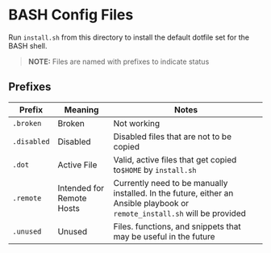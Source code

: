 # BASH Config Files

Run `install.sh` from this directory to install the default dotfile set for the BASH shell. 

>  **NOTE:** Files are named with prefixes to indicate status

## Prefixes

| Prefix      | Meaning                   | Notes                                                        |
| ----------- | ------------------------- | ------------------------------------------------------------ |
| `.broken`   | Broken                    | Not working                                                  |
| `.disabled` | Disabled                  | Disabled files that are not to be copied                     |
| `.dot`      | Active File               | Valid, active files that get copied to`$HOME` by `install.sh` |
| `.remote`   | Intended for Remote Hosts | Currently need to be manually installed.  In the future, either an Ansible playbook or `remote_install.sh` will be provided |
| `.unused`   | Unused                    | Files. functions, and snippets that may be useful in the future |

